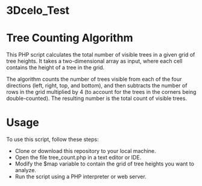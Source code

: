 # 3Dcelo_Test

# Tree Counting Algorithm

This PHP script calculates the total number of visible trees in a given grid of tree heights. It takes a two-dimensional array as input, where each cell contains the height of a tree in the grid.

The algorithm counts the number of trees visible from each of the four directions (left, right, top, and bottom), and then subtracts the number of rows in the grid multiplied by 4 (to account for the trees in the corners being double-counted). The resulting number is the total count of visible trees.

# Usage
To use this script, follow these steps:

- Clone or download this repository to your local machine.
- Open the file tree_count.php in a text editor or IDE.
- Modify the $map variable to contain the grid of tree heights you want to analyze.
- Run the script using a PHP interpreter or web server.

